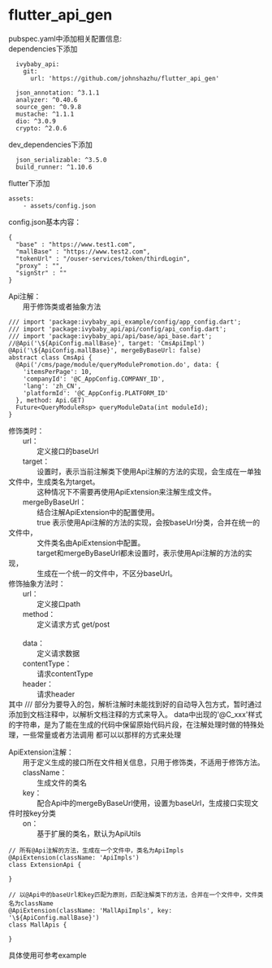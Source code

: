 # flutter_api_gen
pubspec.yaml中添加相关配置信息:<br/>
dependencies下添加<br/>
```
  ivybaby_api:
    git:
      url: 'https://github.com/johnshazhu/flutter_api_gen'
  
  json_annotation: ^3.1.1
  analyzer: ^0.40.6
  source_gen: ^0.9.8
  mustache: ^1.1.1
  dio: ^3.0.9
  crypto: ^2.0.6
```
dev_dependencies下添加<br/>
```
  json_serializable: ^3.5.0
  build_runner: ^1.10.6
```
flutter下添加<br/>
```
assets:
    - assets/config.json
```
config.json基本内容：<br/>
```
{
  "base" : "https://www.test1.com",
  "mallBase" : "https://www.test2.com",
  "tokenUrl" : "/ouser-services/token/thirdLogin",
  "proxy" : "",
  "signStr" : ""
}
```

Api注解：<br/>
&ensp;&ensp;&ensp;&ensp;用于修饰类或者抽象方法<br/>
```
/// import 'package:ivybaby_api_example/config/app_config.dart';
/// import 'package:ivybaby_api/api/config/api_config.dart';
/// import 'package:ivybaby_api/api/base/api_base.dart';
//@Api('\${ApiConfig.mallBase}', target: 'CmsApiImpl')
@Api('\${ApiConfig.mallBase}', mergeByBaseUrl: false)
abstract class CmsApi {
  @Api('/cms/page/module/queryModulePromotion.do', data: {
    'itemsPerPage': 10,
    'companyId': '@C_AppConfig.COMPANY_ID',
    'lang': 'zh_CN',
    'platformId': '@C_AppConfig.PLATFORM_ID'
  }, method: Api.GET)
  Future<QueryModuleRsp> queryModuleData(int moduleId);
}
```
修饰类时：<br/>
&ensp;&ensp;&ensp;&ensp;url：<br/>
&ensp;&ensp;&ensp;&ensp;&ensp;&ensp;&ensp;&ensp;定义接口的baseUrl<br/>
&ensp;&ensp;&ensp;&ensp;target：<br/>
&ensp;&ensp;&ensp;&ensp;&ensp;&ensp;&ensp;&ensp;设置时，表示当前注解类下使用Api注解的方法的实现，会生成在一单独文件中，生成类名为target。<br/>
&ensp;&ensp;&ensp;&ensp;&ensp;&ensp;&ensp;&ensp;这种情况下不需要再使用ApiExtension来注解生成文件。<br/>
&ensp;&ensp;&ensp;&ensp;mergeByBaseUrl：<br/>
&ensp;&ensp;&ensp;&ensp;&ensp;&ensp;&ensp;&ensp;结合注解ApiExtension中的配置使用。<br/>
&ensp;&ensp;&ensp;&ensp;&ensp;&ensp;&ensp;&ensp;true 表示使用Api注解的方法的实现，会按baseUrl分类，合并在统一的文件中，<br/>
&ensp;&ensp;&ensp;&ensp;&ensp;&ensp;&ensp;&ensp;文件类名由ApiExtension中配置。<br/>
&ensp;&ensp;&ensp;&ensp;&ensp;&ensp;&ensp;&ensp;target和mergeByBaseUrl都未设置时，表示使用Api注解的方法的实现，<br/>
&ensp;&ensp;&ensp;&ensp;&ensp;&ensp;&ensp;&ensp;生成在一个统一的文件中，不区分baseUrl。<br/>
修饰抽象方法时：<br/>
&ensp;&ensp;&ensp;&ensp;url：<br/>
&ensp;&ensp;&ensp;&ensp;&ensp;&ensp;&ensp;&ensp;定义接口path<br/>
&ensp;&ensp;&ensp;&ensp;method：<br/>
&ensp;&ensp;&ensp;&ensp;&ensp;&ensp;&ensp;&ensp;定义请求方式 get/post<br/>  
&ensp;&ensp;&ensp;&ensp;data：<br/>
&ensp;&ensp;&ensp;&ensp;&ensp;&ensp;&ensp;&ensp;定义请求数据<br/>
&ensp;&ensp;&ensp;&ensp;contentType：<br/>
&ensp;&ensp;&ensp;&ensp;&ensp;&ensp;&ensp;&ensp;请求contentType<br/>
&ensp;&ensp;&ensp;&ensp;header：<br/>
&ensp;&ensp;&ensp;&ensp;&ensp;&ensp;&ensp;&ensp;请求header<br/>
其中 /// 部分为要导入的包，解析注解时未能找到好的自动导入包方式，暂时通过添加到文档注释中，以解析文档注释的方式来导入。
data中出现的'@C_xxx'样式的字符串，是为了能在生成的代码中保留原始代码片段，在注解处理时做的特殊处理，一些常量或者方法调用
都可以以那样的方式来处理<br/>

ApiExtension注解：<br/>
&ensp;&ensp;&ensp;&ensp;用于定义生成的接口所在文件相关信息，只用于修饰类，不适用于修饰方法。<br/>
&ensp;&ensp;&ensp;&ensp;className：<br/>
&ensp;&ensp;&ensp;&ensp;&ensp;&ensp;&ensp;&ensp;生成文件的类名<br/>
&ensp;&ensp;&ensp;&ensp;key：<br/>
&ensp;&ensp;&ensp;&ensp;&ensp;&ensp;&ensp;&ensp;配合Api中的mergeByBaseUrl使用，设置为baseUrl，生成接口实现文件时按key分类<br/>
&ensp;&ensp;&ensp;&ensp;on：<br/>
&ensp;&ensp;&ensp;&ensp;&ensp;&ensp;&ensp;&ensp;基于扩展的类名，默认为ApiUtils   <br/>
```
// 所有@Api注解的方法，生成在一个文件中，类名为ApiImpls
@ApiExtension(className: 'ApiImpls')
class ExtensionApi {

}

// 以@Api中的baseUrl和key匹配为原则，匹配注解类下的方法，合并在一个文件中，文件类名为className
@ApiExtension(className: 'MallApiImpls', key: '\${ApiConfig.mallBase}')
class MallApis {

}
```
具体使用可参考example